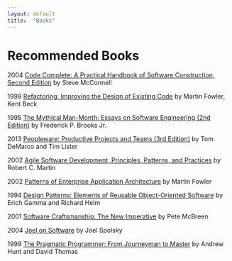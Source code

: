 ```yaml
---
layout: default
title:  "Books"
---
```


Recommended Books
=================
2004 [Code Complete: A Practical Handbook of Software Construction, Second Edition](https://www.amazon.com/Code-Complete-Practical-Handbook-Construction/dp/0735619670) by Steve McConnell

1999 [Refactoring: Improving the Design of Existing Code](https://www.amazon.com/Refactoring-Improving-Design-Existing-Code/dp/0201485672) by Martin Fowler, Kent Beck

1995 [The Mythical Man-Month: Essays on Software Engineering (2nd Edition)](https://www.amazon.com/Mythical-Man-Month-Software-Engineering-Anniversary/dp/0201835959)
by Frederick P. Brooks Jr.

2013 [Peopleware: Productive Projects and Teams (3rd Edition)](https://www.amazon.com/Peopleware-Productive-Projects-Teams-3rd/dp/0321934113) by Tom DeMarco and Tim Lister

2002 [Agile Software Development, Principles, Patterns, and Practices](https://www.amazon.com/Software-Development-Principles-Patterns-Practices/dp/0135974445) by Robert C. Martin

2002 [Patterns of Enterprise Application Architecture](https://www.amazon.com/Patterns-Enterprise-Application-Architecture-Martin/dp/0321127420) by Martin Fowler

1994 [Design Patterns: Elements of Reusable Object-Oriented Software](https://www.amazon.com/Design-Patterns-Elements-Reusable-Object-Oriented/dp/0201633612) by Erich Gamma and Richard Helm

2001 [Software Craftsmanship: The New Imperative](https://www.amazon.com/Software-Craftsmanship-Imperative-Pete-McBreen/dp/0201733862) by Pete McBreen

2004 [Joel on Software](https://www.amazon.com/Joel-Software-Occasionally-Developers-Designers/dp/1590593898) by Joel Spolsky

1999 [The Pragmatic Programmer: From Journeyman to Master](https://www.amazon.com/Pragmatic-Programmer-Journeyman-Master/dp/020161622X) by Andrew Hunt and David Thomas
